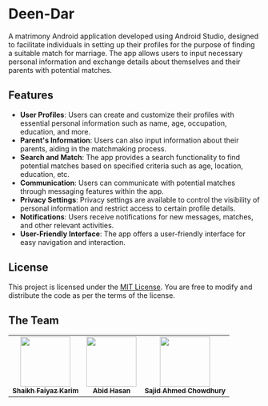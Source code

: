 
# Deen-Dar

A matrimony Android application developed using Android Studio, designed to facilitate individuals in setting up their profiles for the purpose of finding a suitable match for marriage. The app allows users to input necessary personal information and exchange details about themselves and their parents with potential matches.

## Features

- **User Profiles**: Users can create and customize their profiles with essential personal information such as name, age, occupation, education, and more.
- **Parent's Information**: Users can also input information about their parents, aiding in the matchmaking process.
- **Search and Match**: The app provides a search functionality to find potential matches based on specified criteria such as age, location, education, etc.
- **Communication**: Users can communicate with potential matches through messaging features within the app.
- **Privacy Settings**: Privacy settings are available to control the visibility of personal information and restrict access to certain profile details.
- **Notifications**: Users receive notifications for new messages, matches, and other relevant activities.
- **User-Friendly Interface**: The app offers a user-friendly interface for easy navigation and interaction.

## License

This project is licensed under the [MIT License](LICENSE). You are free to modify and distribute the code as per the terms of the license.


## The Team

<table>
    <tr>
      <td align="center">
        <a href="https://github.com/Sheikh-Tafsir">
            <img src="https://avatars.githubusercontent.com/u/71916882?v=4" width="100px;" alt=""/>
            <br />
            <sub><b>Shaikh Faiyaz Karim</b></sub>
        </a>
      </td>
      <td align="center">
        <a href="https://github.com/abidh8820">
            <img src="https://avatars.githubusercontent.com/u/38831382?v=4" width="100px;" alt=""/>
            <br />
            <sub><b>Abid Hasan</b></sub>
        </a>
      </td>
      <td align="center">
        <a href="https://github.com/gh0st33d">
            <img src="https://avatars.githubusercontent.com/u/86533009?v=4" width="100px;" alt=""/>
            <br />
            <sub><b>Sajid Ahmed Chowdhury</b></sub>
        </a>
      </td>
    </tr>
</table>

